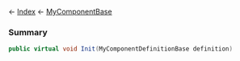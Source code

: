 ← [Index](Api-Index) ← [MyComponentBase](VRage.Game.Components.MyComponentBase)

### Summary

```csharp
public virtual void Init(MyComponentDefinitionBase definition)
```

